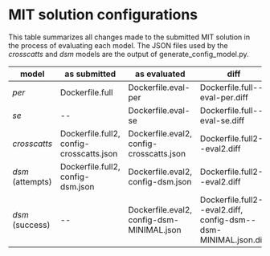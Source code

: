 # MIT solution configurations

This table summarizes all changes made to the submitted MIT solution in the process of evaluating each model.
The JSON files used by the *crosscatts* and *dsm* models are the output of generate_config_model.py.

| model | as submitted | as evaluated | diff |
| ----- | ------------ | ------------ | ---- |
| *per* | Dockerfile.full | Dockerfile.eval-per | Dockerfile.full--eval-per.diff |
| *se*  | -- | Dockerfile.eval-se | Dockerfile.full--eval-se.diff |
| *crosscatts* | Dockerfile.full2,  config-crosscatts.json | Dockerfile.eval2, config-crosscatts.json | Dockerfile.full2--eval2.diff |
| *dsm* (attempts) | Dockerfile.full2, config-dsm.json | Dockerfile.eval2, config-dsm.json | Dockerfile.full2--eval2.diff |
| *dsm* (success) | -- | Dockerfile.eval2, config-dsm-MINIMAL.json | Dockerfile.full2--eval2.diff, config-dsm--dsm-MINIMAL.json.diff |
